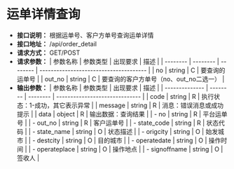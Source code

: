 # 运单详情查询

- **接口说明：** 根据运单号、客户方单号查询运单详情
- **接口地址：** /api/order_detail
- **请求方式：** GET/POST
- **请求参数：**
  | 参数名称 | 参数类型 | 出现要求 | 描述                                   |
  | -------- | -------- | -------- | -------------------------------------- |
  | no       | string   | C        | 要查询的运单号                         |
  | out_no   | string   | C        | 要查询的客户方单号（no、out_no二选一） |
- **输出参数：**
  | 参数名称       | 参数类型 | 出现要求 | 描述                           |
  | -------------- | -------- | -------- | ------------------------------ |
  | code           | string   | R        | 执行状态：1-成功，其它表示异常 |
  | message        | string   | R        | 消息：错误消息或成功提示       |
  | data           | object   | R        | 输出数据：查询结果             |
  | - no           | string   | R        | 平台运单号                     |
  | - out_no       | string   | R        | 客户运单号                     |
  | - state_code   | string   | R        | 状态代码                       |
  | - state_name   | string   | O        | 状态描述                       |
  | - origcity     | string   | O        | 始发城市                       |
  | - destcity     | string   | O        | 目的城市                       |
  | - operatedate  | string   | O        | 操作时间                       |
  | - operateplace | string   | O        | 操作地点                       |
  | - signoffname  | string   | O        | 签收人                         |


